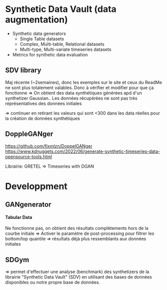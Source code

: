 # Synthetic Data Vault (data augmentation)
- Synthetic data generators
	- Single Table datasets
	- Complex, Multi-table, Relational datasets
	- Multi-type, Multi-variate timeseries datasets
- Metrics for synthetic data evaluation

## SDV library
Maj récente (~2semaines), donc les exemples sur le site et ceux du ReadMe ne sont plus totalement valables. Donc à vérifier et modifier pour que ça fonctionne
=> On obtient des data synthétiques générées apd d'un synthetizer Gaussian.. Les données récupérées ne sont pas très représentatives des données initiales

=> continuer en retirant les valeurs qui sont <300 dans les data réelles pour la création de données synthétiques

## DoppleGANger
https://github.com/fjxmlzn/DoppelGANger
https://www.kdnuggets.com/2022/06/generate-synthetic-timeseries-data-opensource-tools.html

Librairie: GRETEL => Timeseries with DGAN



# Developpment
## GANgenerator
#### Tabular Data
Ne fonctionne pas, on obtient des résultats complètements hors de la courbe initiale 
=> Activer le paramètre de post-processing pour filtrer les bottom/top quantile => résultats déjà plus ressemblants aux données initiales

## SDGym
=> permet d'effectuer une analyse (benchmark) des synthetizers de la librairie "Synthetic Data Vault" (SDV) en utilisant des bases de données disponibles ou notre propre base de données.
